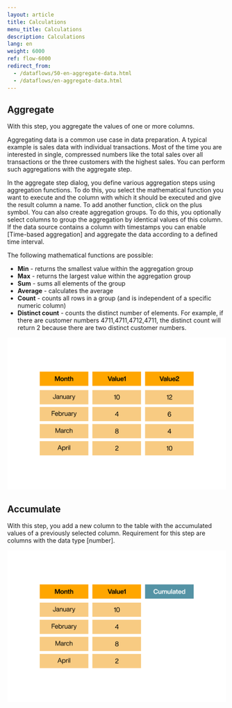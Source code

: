 ```yaml
---
layout: article
title: Calculations
menu_title: Calculations
description: Calculations
lang: en
weight: 6000
ref: flow-6000
redirect_from:
  - /dataflows/50-en-aggregate-data.html
  - /dataflows/en-aggregate-data.html
---
```

## Aggregate

With this step, you aggregate the values of one or more columns.

Aggregating data is a common use case in data preparation. A typical example is sales data with individual transactions. Most of the time you are interested in single, compressed numbers like the total sales over all transactions or the three customers with the highest sales. You can perform such aggregations with the aggregate step.

In the aggregate step dialog, you define various aggregation steps using aggregation functions. To do this, you select the mathematical function you want to execute and the column with which it should be executed and give the result column a name.
To add another function, click on the plus symbol.
You can also create aggregation groups. To do this, you optionally select columns to group the aggregation by identical values of this column.
If the data source contains a column with timestamps you can enable [Time-based aggregation] and aggregate the data according to a defined time interval.

The following mathematical functions are possible:

* **Min** - returns the smallest value within the aggregation group
* **Max** - returns the largest value within the aggregation group
* **Sum** - sums all elements of the group
* **Average** - calculates the average
* **Count** - counts all rows in a group (and is independent of a specific numeric column)
* **Distinct count** - counts the distinct number of elements. For example, if there are customer numbers 4711,4711,4712,4711, the distinct count will return 2 because there are two distinct customer numbers.

![Aggregate](/assets/images/dataflows/dataflows_aggregate.gif)

## Accumulate

With this step, you add a new column to the table with the accumulated values of a previously selected column.
Requirement for this step are columns with the data type [number].

![Accumulate](/assets/images/dataflows/dataflows_accumulate.gif)
